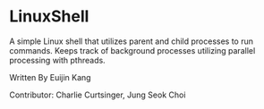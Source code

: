 # LinuxShell

A simple Linux shell that utilizes parent and child processes to run commands. Keeps track of background processes utilizing parallel processing with pthreads.

Written By Euijin Kang

Contributor: Charlie Curtsinger, Jung Seok Choi
